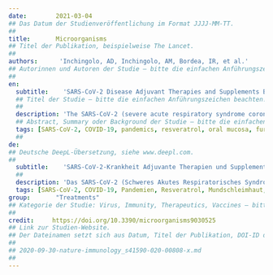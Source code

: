```yaml
---
date:        2021-03-04
## Das Datum der Studienveröffentlichung im Format JJJJ-MM-TT.
##
title:       Microorganisms
## Titel der Publikation, beispielweise The Lancet.
##
authors:      'Inchingolo, AD, Inchingolo, AM, Bordea, IR, et al.'
## Autorinnen und Autoren der Studie – bitte die einfachen Anführungszeichen beachten!
##
en:
  subtitle:    'SARS-CoV-2 Disease Adjuvant Therapies and Supplements Breakthrough for the Infection Prevention'
  ## Titel der Studie – bitte die einfachen Anführungszeichen beachten!
  ##
  description: 'The SARS-CoV-2 (severe acute respiratory syndrome coronavirus 2) is a high-risk viral agent involved in the recent pandemic stated worldwide by the World Health Organization. The infection is correlated to a severe systemic and respiratory disease in many cases, which is clinically treated with a multi-drug pharmacological approach. The purpose of this investigation was to evaluate through a literature overview the effect of adjuvant therapies and supplements for the SARS-CoV-2 infection. The research has analyzed the advantage of the EK1C4, by also assessing the studies on the resveratrol, vitamin D, and melatonin as adjuvant supplements for long hauler patients’ prognosis. The evaluated substances reported important benefits for the improvement of the immune system and as a potential inhibitor molecules against SARS-CoV-2, highlighting the use of sartans as therapy. The adjuvant supplements seem to create an advantage for the healing of the long hauler patients affected by chronic symptoms of constant chest and heart pain, intestinal disorders, headache, difficulty concentrating, memory loss, and tachycardia.'
  ## Abstract, Summary oder Background der Studie – bitte die einfachen Anführungszeichen beachten!
  tags: [SARS-CoV-2, COVID-19, pandemics, resveratrol, oral mucosa, furin, cytokine storm syndrome, microbiome, vaccines, endovir stop spray]
  ##
de: 
## Deutsche DeepL-Übersetzung, siehe www.deepl.com.
##
  subtitle:    'SARS-CoV-2-Krankheit Adjuvante Therapien und Supplemente. Durchbruch bei der Infektionsprävention'
  ##
  description: 'Das SARS-CoV-2 (Schweres Akutes Respiratorisches Syndrom Coronavirus 2) ist ein viraler Erreger mit hohem Risiko, der an der jüngsten Pandemie beteiligt ist, die von der Weltgesundheitsorganisation weltweit festgestellt wurde. Die Infektion ist in vielen Fällen mit einer schweren systemischen und respiratorischen Erkrankung verbunden, die klinisch mit einem pharmakologischen Multi-Drug-Ansatz behandelt wird. Ziel dieser Untersuchung war, anhand einer Literaturübersicht die Wirkung von adjuvanten Therapien und Ergänzungsmitteln bei der SARS-CoV-2-Infektion zu bewerten. Im Rahmen der Untersuchung wurde der Vorteil von EK1C4 analysiert, wobei auch die Studien zu Resveratrol, Vitamin D und Melatonin als unterstützende Ergänzungsmittel für die Prognose von Patienten mit langer Krankheitsdauer ausgewertet wurden. Die untersuchten Substanzen zeigten wichtige Vorteile für die Verbesserung des Immunsystems und als potenzielle Hemmstoffmoleküle gegen SARS-CoV-2, was die Verwendung von Sartanen [Blutdrucksenker] als Therapie hervorhebt. Die adjuvanten Präparate scheinen einen Vorteil für die Heilung von Langzeitpatienten zu schaffen, die unter chronischen Symptomen wie ständigen Brust- und Herzschmerzen, Darmbeschwerden, Kopfschmerzen, Konzentrationsschwierigkeiten, Gedächtnisverlust und Herzrasen leiden.'
  tags: [SARS-CoV-2, COVID-19, Pandemien, Resveratrol, Mundschleimhaut, Furin, Zytokin-Sturm-Syndrom, Mikrobiom, Impfstoffe, Endovir-Stopspray]
group:       "Treatments"
## Kategorie der Studie: Virus, Immunity, Therapeutics, Vaccines – bitte die Anführungszeichen beachten!
##
credit:     https://doi.org/10.3390/microorganisms9030525 
## Link zur Studien-Website.
## Der Dateinamen setzt sich aus Datum, Titel der Publikation, DOI-ID der Studie (nach dem letzten Slash) und der Dateiendung zusammen. Bitte den Unterstrich vor der DOI-ID beachten!
##
## 2020-09-30-nature-immunology_s41590-020-00808-x.md
##
---
```

<object data="{{ page.link }}" style='height:calc(100vh - 400px); width: 100%' type='application/pdf'></object>
